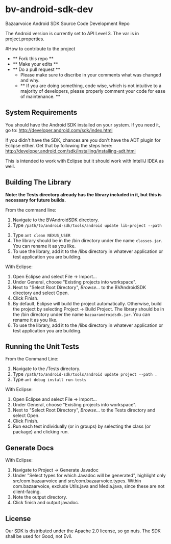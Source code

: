 bv-android-sdk-dev
==================

Bazaarvoice Android SDK Source Code Development Repo

The Android version is currently set to API Level 3. The var is in project.properties.

#How to contribute to the project

- ** Fork this repo **
- ** Make your edits **
- ** Do a pull request **
	- Please make sure to discribe in your comments what was changed and why.
	- ** If you are doing something, code wise, which is not intuitive to a majority of developers, please properly comment your code for ease of maintenance. **

System Requirements
-

You should have the Android SDK installed on your system. If you need it, go to: http://developer.android.com/sdk/index.html

If you didn't have the SDK, chances are you don't have the ADT plugin for Eclipse either. Get that by following the steps here: http://developer.android.com/sdk/installing/installing-adt.html

This is intended to work with Eclipse but it should work with IntelliJ IDEA as well.

Building The Library
-
**Note: the Tests directory already has the library included in it, but this is necessary for future builds.**

From the command line:

1. Navigate to the BVAndroidSDK directory.
2. Type ```/path/to/android-sdk/tools/android update lib-project --path .```
3. Type ```ant clean NEXUS_USER```
4. The library should be in the /bin directory under the name ```classes.jar```. You can rename it as you like.
5. To use the library, add it to the /libs directory in whatever application or test application you are building.

With Eclipse:

1. Open Eclipse and select File -> Import...
2. Under General, choose "Existing projects into workspace".
3. Next to "Select Root Directory", _Browse..._ to the BVAndroidSDK directory and select Open.
4. Click Finish.
5. By default, Eclipse will build the project automatically.  Otherwise, build the project by selecting Project -> Build Project.  The library should be in the /bin directory under the name ```bazaarandroidsdk.jar```. You can rename it as you like.
6. To use the library, add it to the /libs directory in whatever application or test application you are building.

Running the Unit Tests
-

From the Command Line:

1. Navigate to the /Tests directory.
2. Type ```/path/to/android-sdk/tools/android update project --path .```
3. Type ```ant debug install run-tests```

With Eclipse:

1. Open Eclipse and select File -> Import...
2. Under General, choose "Existing projects into workspace".
3. Next to "Select Root Directory", _Browse..._ to the Tests directory and select Open.
4. Click Finish.
5. Run each test individually (or in groups) by selecting the class (or package) and clicking run.

Generate Docs
-

With Eclipse:

1. Navigate to Project -> Generate Javadoc
2. Under "Select types for which Javadoc will be generated", highlight only src/com.bazaarvoice and src/com.bazaarvoice.types.  Within com.bazaarvoice, exclude Utils.java and Media.java, since these are not client-facing.
3. Note the output directory.
4. Click finish and output javadoc.

License
-

Our SDK is distributed under the Apache 2.0 license, so go nuts. The SDK shall be used for Good, not Evil.

